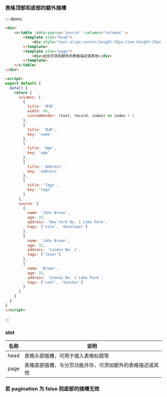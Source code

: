 ### 表格顶部和底部的额外插槽

::: demo

```html
<div>
	<s-table :data-source="source" :columns="columns" >
		<template slot="head">
			<div style="text-align:center;height:35px;line-height:35px;font-size:20px">表格标题</div>
		</template>
		<template slot="page">
			<div>此处可添加额外的表格描述或其他</div>
		</template>
	</s-table>
</div>

<script>
export default {
  data() {
    return {
      columns: [
        {
          title: '序号',
          width: 80,
          customRender: (text, record, index) => index + 1
        },
        {
          title: '名称',
          key: 'name'
        },
        {
          title: 'Age',
          key: 'age'
        },
        {
          title: 'Address',
          key: 'address'
        },
        {
          title: 'Tags',
          key: 'tags'
        }
      ],
      source: [
        {
          name: 'John Brown',
          age: 32,
          address: 'New York No. 1 Lake Park',
          tags: ['nice', 'developer']
        },
        {
          name: 'John Brown',
          age: 32,
          address: 'London No. 1',
          tags: ['loser']
        },
        {
          name: 'Brown',
          age: 32,
          address: 'Sidney No. 1 Lake Park',
          tags: ['cool', 'teacher']
        }
      ]
    }
  }
}
</script>
```

:::

### slot

| 名称 | 说明                         |
| ---- | ---------------------------- |
| head  | 表格头部插槽，可用于插入表格标题等 |
| page | 表格底部插槽，与分页功能并存，可添加额外的表格描述或其他 |

### 若 pagination 为 false 则底部的插槽无效
